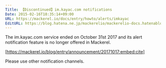```yaml
---
Title: 【Discontinued】im.kayac.com notifications
Date: 2015-02-16T18:35:14+09:00
URL: https://mackerel.io/docs/entry/howto/alerts/imkayac
EditURL: https://blog.hatena.ne.jp/mackerelio/mackerelio-docs.hatenablog.mackerel.io/atom/entry/8454420450083916298
---
```


The im.kayac.com service ended on October 31st 2017 and its alert notification feature is no longer offered in Mackerel.

[https://mackerel.io/blog/entry/announcement/20171017:embed:cite]

Please use other notification channels.

